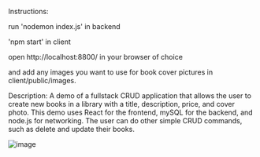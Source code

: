 Instructions:

run 'nodemon index.js' in backend

'npm start' in client

open http://localhost:8800/ in your browser of choice

and add any images you want to use for book cover pictures in client/public/images.

Description:
A demo of a fullstack CRUD application that allows the user to create new books in a 
library with a title, description, price, and cover photo. 
This demo uses React for the frontend, mySQL for the backend, and node.js for networking.
The user can do other simple CRUD commands, such as delete and update their books.

![image](https://github.com/SpookyCthulhu/BookStore-demo/assets/161183828/7fe8f5f9-4490-46fa-abc1-9f50f8c7e147)
